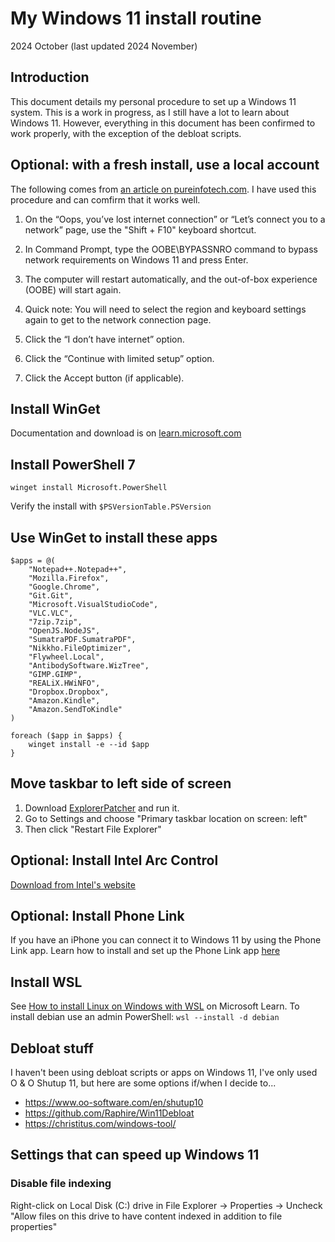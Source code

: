 # My Windows 11 install routine

2024 October
(last updated 2024 November)


## Introduction

This document details my personal procedure to set up a Windows 11 system. This is a work in progress, as I still have a lot to learn about Windows 11. However, everything in this document has been confirmed to work properly, with the exception of the debloat scripts.


## Optional: with a fresh install, use a local account

The following comes from [an article on pureinfotech.com](https://pureinfotech.com/bypass-internet-connection-install-windows-11/). I have used this procedure and can comfirm that it works well.

1. On the “Oops, you’ve lost internet connection” or “Let’s connect you to a network” page, use the "Shift + F10" keyboard shortcut.

2. In Command Prompt, type the OOBE\BYPASSNRO command to bypass network requirements on Windows 11 and press Enter.

3. The computer will restart automatically, and the out-of-box experience (OOBE) will start again.

4. Quick note: You will need to select the region and keyboard settings again to get to the network connection page.

5. Click the “I don’t have internet” option.

6. Click the “Continue with limited setup” option.

7. Click the Accept button (if applicable).


## Install WinGet

Documentation and download is on [learn.microsoft.com](https://learn.microsoft.com/en-us/windows/package-manager/winget/)


## Install PowerShell 7

```winget install Microsoft.PowerShell```

Verify the install with ```$PSVersionTable.PSVersion```


## Use WinGet to install these apps

```
$apps = @(
    "Notepad++.Notepad++",
    "Mozilla.Firefox",
    "Google.Chrome",
    "Git.Git",
    "Microsoft.VisualStudioCode",
    "VLC.VLC",
    "7zip.7zip",
    "OpenJS.NodeJS",
	"SumatraPDF.SumatraPDF",
	"Nikkho.FileOptimizer",
	"Flywheel.Local",
	"AntibodySoftware.WizTree",
	"GIMP.GIMP",
	"REALiX.HWiNFO",
	"Dropbox.Dropbox",
	"Amazon.Kindle",
	"Amazon.SendToKindle"
)

foreach ($app in $apps) {
    winget install -e --id $app
}
```


## Move taskbar to left side of screen

1. Download [ExplorerPatcher](https://github.com/valinet/ExplorerPatcher) and run it.
2. Go to Settings and choose "Primary taskbar location on screen: left"
3. Then click "Restart File Explorer"


## Optional: Install Intel Arc Control

[Download from Intel's website](https://www.intel.com/content/www/us/en/products/docs/discrete-gpus/arc/software/arc-control.html)


## Optional: Install Phone Link

If you have an iPhone you can connect it to Windows 11 by using the Phone Link app. Learn how to install and set up the Phone Link app [here](https://www.microsoft.com/en-us/windows/sync-across-your-devices)


## Install WSL

See [How to install Linux on Windows with WSL](https://learn.microsoft.com/en-us/windows/wsl/install) on Microsoft Learn. To install debian use an admin PowerShell: ```wsl --install -d debian```


## Debloat stuff

I haven't been using debloat scripts or apps on Windows 11, I've only used O & O Shutup 11, but here are some options if/when I decide to...

* https://www.oo-software.com/en/shutup10
* https://github.com/Raphire/Win11Debloat
* https://christitus.com/windows-tool/


## Settings that can speed up Windows 11


### Disable file indexing

Right-click on Local Disk (C:) drive in File Explorer -> Properties -> Uncheck "Allow files on this drive to have content indexed in addition to file properties"
